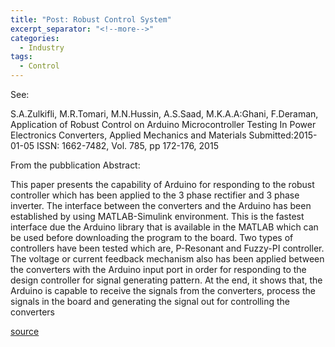 ```yaml
---
title: "Post: Robust Control System"
excerpt_separator: "<!--more-->"
categories:
  - Industry
tags:
  - Control
---
```


See:

S.A.Zulkifli, M.R.Tomari, M.N.Hussin, A.S.Saad, M.K.A.A:Ghani, F.Deraman, Application of Robust Control on Arduino Microcontroller Testing In Power Electronics Converters, Applied Mechanics and Materials Submitted:2015-01-05 ISSN: 1662-7482, Vol. 785, pp 172-176, 2015

From the pubblication Abstract:

This paper presents the capability of Arduino for responding to the robust controller which has been applied to the 3 phase rectifier and 3 phase inverter. The interface between the converters and the Arduino has been established by using MATLAB-Simulink environment. This is the fastest interface due the Arduino library that is available in the MATLAB which can be used before downloading the program to the board. Two types of controllers have been tested which are, P-Resonant and Fuzzy-PI controller. The voltage or current feedback mechanism also has been applied between the converters with the Arduino input port in order for responding to the design controller for signal generating pattern. At the end, it shows that, the Arduino is capable to receive the signals from the converters, process the signals in the board and generating the signal out for controlling the converters

[source](https://www.scientific.net/AMM.785.172)





